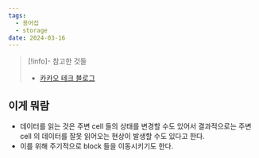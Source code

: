 ```yaml
---
tags:
  - 용어집
  - storage
date: 2024-03-16
---
```

> [!info]- 참고한 것들
> - [카카오 테크 블로그](https://tech.kakao.com/2016/07/15/coding-for-ssd-part-3)

## 이게 뭐람

- 데이터를 읽는 것은 주변 cell 들의 상태를 변경할 수도 있어서 결과적으로는 주변 cell 의 데이터를 잘못 읽어오는 현상이 발생할 수도 있다고 한다.
- 이를 위해 주기적으로 block 들을 이동시키기도 한다.
